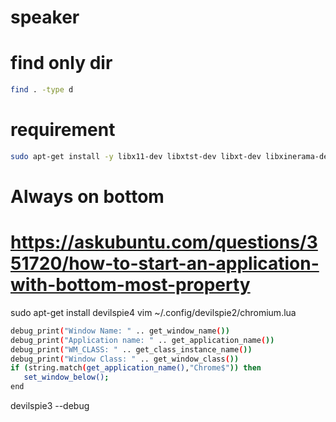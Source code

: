 # speaker

# find only dir

```bash
find . -type d
```

# requirement

```bash
sudo apt-get install -y libx11-dev libxtst-dev libxt-dev libxinerama-dev libx11-xcb-dev libxkbcommon-dev libxkbcommon-x11-dev libxkbfile-dev
```

# Always on bottom
# https://askubuntu.com/questions/351720/how-to-start-an-application-with-bottom-most-property
sudo apt-get install devilspie4
vim ~/.config/devilspie2/chromium.lua
```bash
debug_print("Window Name: " .. get_window_name())
debug_print("Application name: " .. get_application_name())
debug_print("WM_CLASS: " .. get_class_instance_name())
debug_print("Window Class: " .. get_window_class())
if (string.match(get_application_name(),"Chrome$")) then
   set_window_below();
end
```

devilspie3 --debug
